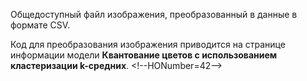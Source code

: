 ﻿Общедоступный файл изображения, преобразованный в данные в формате CSV.<p> </p>Код для преобразования изображения приводится на странице информации модели <strong>Квантование цветов с использованием кластеризации k-средних</strong>.
\<!--HONumber=42-->
